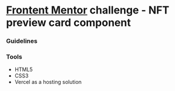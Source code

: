 # [Frontent Mentor](https://www.frontendmentor.io/) challenge - NFT preview card component

### Guidelines


### Tools
* HTML5
* CSS3
* Vercel as a hosting solution